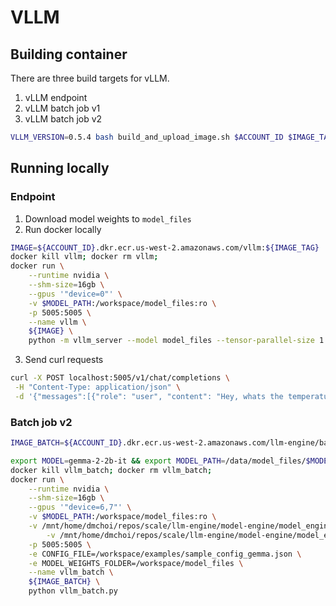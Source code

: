# VLLM

## Building container

There are three build targets for vLLM. 
1. vLLM endpoint
2. vLLM batch job v1
3. vLLM batch job v2

```bash
VLLM_VERSION=0.5.4 bash build_and_upload_image.sh $ACCOUNT_ID $IMAGE_TAG {BUILD_TARGET=vllm|vllm_batch|vllm_batch_v2}
```

## Running locally

### Endpoint

1. Download model weights to `model_files`
2. Run docker locally
```bash
IMAGE=${ACCOUNT_ID}.dkr.ecr.us-west-2.amazonaws.com/vllm:${IMAGE_TAG}
docker kill vllm; docker rm vllm;
docker run \
    --runtime nvidia \
    --shm-size=16gb \
    --gpus '"device=0"' \
    -v $MODEL_PATH:/workspace/model_files:ro \
    -p 5005:5005 \
    --name vllm \
    ${IMAGE} \
    python -m vllm_server --model model_files --tensor-parallel-size 1 --port 5005 --disable-log-requests
```

3. Send curl requests
```bash
curl -X POST localhost:5005/v1/chat/completions \
 -H "Content-Type: application/json" \
 -d '{"messages":[{"role": "user", "content": "Hey, whats the temperature in Paris right now?"}],"model":"model_files","max_tokens":100,"temperature":0.2,"guided_regex":"Sean.*"}'
```

### Batch job v2
```bash
IMAGE_BATCH=${ACCOUNT_ID}.dkr.ecr.us-west-2.amazonaws.com/llm-engine/batch-infer-vllm:${IMAGE_TAG}

export MODEL=gemma-2-2b-it && export MODEL_PATH=/data/model_files/$MODEL
docker kill vllm_batch; docker rm vllm_batch;
docker run \
    --runtime nvidia \
    --shm-size=16gb \
    --gpus '"device=6,7"' \
    -v $MODEL_PATH:/workspace/model_files:ro \
    -v /mnt/home/dmchoi/repos/scale/llm-engine/model-engine/model_engine_server/inference/vllm/examples:/workspace/examples \
        -v /mnt/home/dmchoi/repos/scale/llm-engine/model-engine/model_engine_server/inference/vllm/vllm_batch.py:/workspace/vllm_batch.py \
    -p 5005:5005 \
    -e CONFIG_FILE=/workspace/examples/sample_config_gemma.json \
    -e MODEL_WEIGHTS_FOLDER=/workspace/model_files \
    --name vllm_batch \
    ${IMAGE_BATCH} \
    python vllm_batch.py   

```